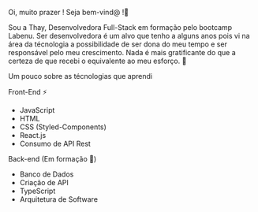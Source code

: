Oi, muito prazer !
Seja bem-vind@ !👋

Sou a Thay, Desenvolvedora Full-Stack em formação pelo bootcamp Labenu.
Ser desenvolvedora é um alvo que tenho a alguns anos pois vi na área da técnologia a 
possibilidade de ser dona do meu tempo e ser responsável pelo meu crescimento. 
Nada é mais gratificante do que a certeza de que recebi o equivalente ao meu esforço. 💪

Um pouco sobre as técnologias que aprendi 

Front-End ⚡
- JavaScript
- HTML 
- CSS (Styled-Components)
- React.js
- Consumo de API Rest

Back-end (Em formação 👶)
- Banco de Dados
- Criação de API
- TypeScript
- Arquitetura de Software


